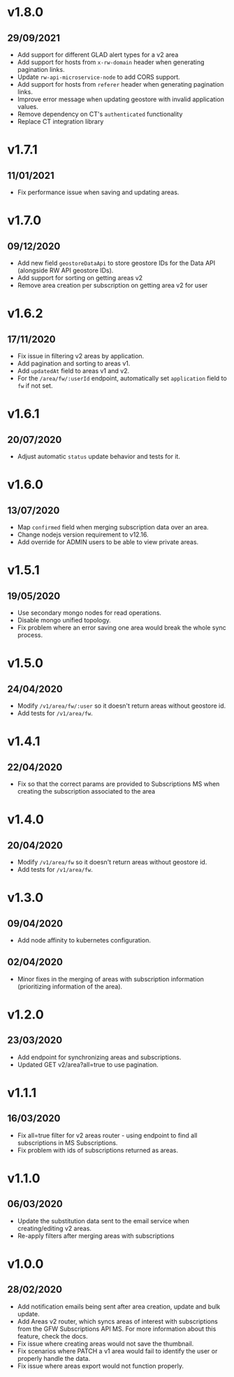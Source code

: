 # v1.8.0

## 29/09/2021

- Add support for different GLAD alert types for a v2 area
- Add support for hosts from `x-rw-domain` header when generating pagination links.
- Update `rw-api-microservice-node` to add CORS support.
- Add support for hosts from `referer` header when generating pagination links.
- Improve error message when updating geostore with invalid application values.
- Remove dependency on CT's `authenticated` functionality
- Replace CT integration library

# v1.7.1

## 11/01/2021

- Fix performance issue when saving and updating areas.

# v1.7.0

## 09/12/2020

- Add new field `geostoreDataApi` to store geostore IDs for the Data API (alongside RW API geostore IDs).
- Add support for sorting on getting areas v2
- Remove area creation per subscription on getting area v2 for user

# v1.6.2

## 17/11/2020

- Fix issue in filtering v2 areas by application.
- Add pagination and sorting to areas v1.
- Add `updatedAt` field to areas v1 and v2.
- For the `/area/fw/:userId` endpoint, automatically set `application` field to `fw` if not set.

# v1.6.1

## 20/07/2020

- Adjust automatic `status` update behavior and tests for it.

# v1.6.0

## 13/07/2020

- Map `confirmed` field when merging subscription data over an area.
- Change nodejs version requirement to v12.16.
- Add override for ADMIN users to be able to view private areas.

# v1.5.1

## 19/05/2020

- Use secondary mongo nodes for read operations.
- Disable mongo unified topology.
- Fix problem where an error saving one area would break the whole sync process.

# v1.5.0

## 24/04/2020

- Modify `/v1/area/fw/:user` so it doesn't return areas without geostore id.
- Add tests for `/v1/area/fw`.

# v1.4.1

## 22/04/2020

- Fix so that the correct params are provided to Subscriptions MS when creating the subscription associated to the area

# v1.4.0

## 20/04/2020

- Modify `/v1/area/fw` so it doesn't return areas without geostore id.
- Add tests for `/v1/area/fw`.

# v1.3.0

## 09/04/2020

- Add node affinity to kubernetes configuration.

## 02/04/2020

- Minor fixes in the merging of areas with subscription information (prioritizing information of the area).

# v1.2.0

## 23/03/2020

- Add endpoint for synchronizing areas and subscriptions.
- Updated GET v2/area?all=true to use pagination.

# v1.1.1

## 16/03/2020

- Fix all=true filter for v2 areas router - using endpoint to find all subscriptions in MS Subscriptions.
- Fix problem with ids of subscriptions returned as areas.

# v1.1.0

## 06/03/2020

- Update the substitution data sent to the email service when creating/editing v2 areas.
- Re-apply filters after merging areas with subscriptions

# v1.0.0

## 28/02/2020

- Add notification emails being sent after area creation, update and bulk update.
- Add Areas v2 router, which syncs areas of interest with subscriptions from the GFW Subscriptions API MS. For more information about this feature, check the docs.
- Fix issue where creating areas would not save the thumbnail.
- Fix scenarios where PATCH a v1 area would fail to identify the user or properly handle the data.
- Fix issue where areas export would not function properly.
